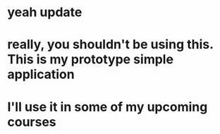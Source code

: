 # yeah update
# really, you shouldn't be using this. This is my prototype simple application
# I'll use it in some of my upcoming courses
